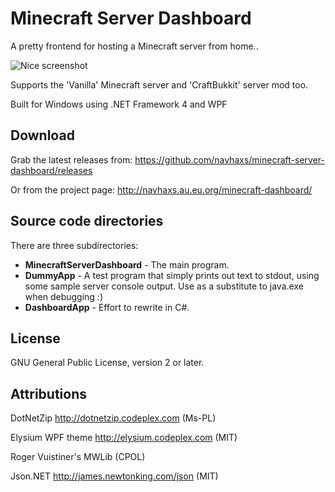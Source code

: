 Minecraft Server Dashboard==========================A pretty frontend for hosting a Minecraft server from home..![Nice screenshot](http://i.imgur.com/StQWm7J.png)Supports the 'Vanilla' Minecraft server and 'CraftBukkit' server mod too.Built for Windows using .NET Framework 4 and WPFDownload--------Grab the latest releases from:https://github.com/navhaxs/minecraft-server-dashboard/releasesOr from the project page:http://navhaxs.au.eu.org/minecraft-dashboard/Source code directories-------There are three subdirectories:* **MinecraftServerDashboard** - The main program.* **DummyApp** - A test program that simply prints out text to stdout, using some sample server console output. Use as a substitute to java.exe when debugging :)* **DashboardApp** - Effort to rewrite in C#.License-------GNU General Public License, version 2 or later.## AttributionsDotNetZip http://dotnetzip.codeplex.com (Ms-PL)Elysium WPF theme http://elysium.codeplex.com (MIT)Roger Vuistiner's MWLib (CPOL)Json.NET http://james.newtonking.com/json (MIT)